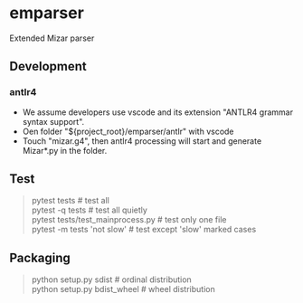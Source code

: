 # emparser
Extended Mizar parser

## Development
### antlr4
  * We assume developers use vscode and its extension "ANTLR4 grammar syntax support".
  * Oen folder "${project_root}/emparser/antlr" with vscode
  * Touch "mizar.g4", then antlr4 processing will start and generate Mizar*.py in the folder.

## Test
> pytest tests                          # test all  
> pytest -q tests                       # test all quietly  
> pytest tests/test_mainprocess.py      # test only one file  
> pytest -m tests 'not slow'            # test except 'slow' marked cases  

## Packaging
> python setup.py sdist                 # ordinal distribution  
> python setup.py bdist_wheel           # wheel distribution

